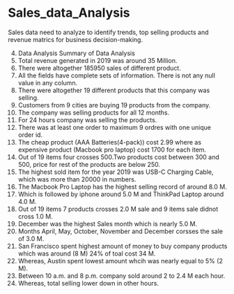 # Sales_data_Analysis
Sales data need to analyze to identify trends, top selling products and revenue matrics for business decision-making.

4. Data Analysis
Summary of Data Analysis
1. Total revenue generated in 2019 was around 35 Million.
2. There were altogether 185950 sales of different product.
3. All the fields have complete sets of information. There is not any null value in any column.
4. There were altogether 19 different products that this company was selling.
5. Customers from 9 cities are buying 19 products from the company.
6. The company was selling products for all 12 months.
7. For 24 hours company was selling the products.
8. There was at least one order to maximum 9 ordres with one unique order id.
9. The cheap product (AAA Batteries(4-pack)) cost 2.99 where as expensive product (Macbook
pro laptop) cost 1700 for each item.
10. Out of 19 items four crosses 500.Two products cost between 300 and 500, price for rest of
the products are below 250.
11. The highest sold item for the year 2019 was USB-C Charging Cable, which was more than
20000 in numbers.
12. The Macbook Pro Laptop has the highest selling record of around 8.0 M.
13. Which is followed by iphone around 5.0 M and ThinkPad Laptop around 4.0 M.
14. Out of 19 items 7 products crosses 2.0 M sale and 9 items sale didnot cross 1.0 M.
15. December was the highest Sales month which is nearly 5.0 M.
16. Months April, May, October, November and December corsses the sale of 3.0 M.
17. San Francisco spent highest amount of money to buy company products which was around
(8 M) 24% of toal cost 34 M.
18. Whereas, Austin spent lowest amount whcih was nearly equal to 5% (2 M).
19. Between 10 a.m. and 8 p.m. company sold around 2 to 2.4 M each hour.
20. Whereas, total selling lower down in other hours.
